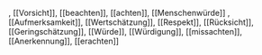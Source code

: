, [[Vorsicht]], [[beachten]], [[achten]], [[Menschenwürde]]
, [[Aufmerksamkeit]], [[Wertschätzung]], [[Respekt]], [[Rücksicht]], [[Geringschätzung]], [[Würde]], [[Würdigung]], [[missachten]], [[Anerkennung]], [[erachten]]